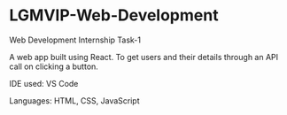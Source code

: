 # LGMVIP-Web-Development
Web Development Internship Task-1

A web app built using React. To get users and their details through an API call on clicking a button.

IDE used: VS Code

Languages: HTML, CSS, JavaScript

